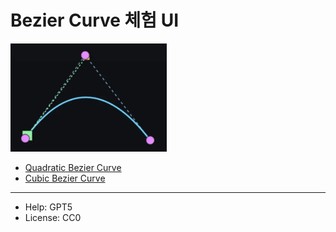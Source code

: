 # Bezier Curve 체험 UI

<img src="sample.webp" alt="베지어 커브" width="250px"/>


- [Quadratic Bezier Curve](https://codingapple1.github.io/bezier/quad.html)  
- [Cubic Bezier Curve](https://codingapple1.github.io/bezier/cubic.html)  

---

- Help: GPT5
- License: CC0
